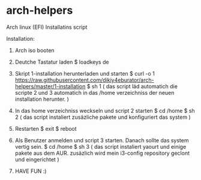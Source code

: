 # arch-helpers

Arch linux (EFI) Installatins script

Installation:
  1. Arch iso booten
  
  2. Deutche Tastatur laden
    $ loadkeys de
  
  3. Skript 1-installation herunterladen und starten
    $ curl -o 1 https://raw.githubusercontent.com/dikiy4eburator/arch-helpers/master/1-installation
    $ sh 1
  ( das script läd automatich die scripte 2 und 3 automatich in das /home verzeichniss der neuen installation herunter. )
  
  4. In das home verzeichniss weckseln und script 2 starten
    $ cd /home
    $ sh 2
  ( das script instaliert zusäzliche pakete und konfiguriert das system )
  
  5. Restarten
    $ exit
    $ reboot
  
  6. Als Benutzer anmelden und script 3 starten. Danach sollte das system vertig sein.
    $ cd /home
    $ sh 3
  ( das script instaliert yaourt und einige pakete aus dem AUR. zusäzlich wird mein i3-config repository geclont und eingerichtet )
  
  7. HAVE FUN :)
  
